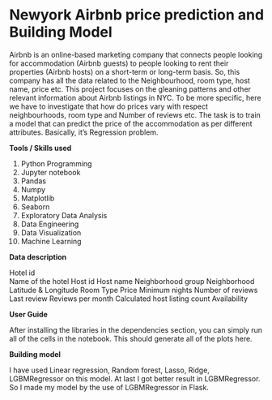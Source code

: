 # Newyork Airbnb price prediction and Building Model
Airbnb is an online-based marketing company that connects people
looking for accommodation (Airbnb guests) to people looking to rent
their properties (Airbnb hosts) on a short-term or long-term basis. So,
this company has all the data related to the Neighbourhood, room type,
host name, price etc. This project focuses on the gleaning patterns and
other relevant information about Airbnb listings in NYC. To be more
specific, here we have to investigate that how do prices vary with respect
neighbourhoods, room type and Number of reviews etc. The task is to
train a model that can predict the price of the accommodation as per
different attributes. Basically, it’s Regression problem.

**Tools / Skills used**
1.	Python Programming
2.	Jupyter notebook
3.	Pandas
4.	Numpy
5.	Matplotlib
6.	Seaborn
7.	Exploratory Data Analysis
8.	Data Engineering
9.	Data Visualization
10.	Machine Learning

**Data description**

Hotel id                                                        
Name of the hotel
Host id
Host name
Neighborhood group
Neighborhood
Latitude & Longitude
Room Type Price
Minimum nights
Number of reviews
Last review
Reviews per month
Calculated host listing count
Availability

**User Guide**

After installing the libraries in the dependencies section, you can simply run all of the cells in the notebook. This should generate all of the plots here.

**Building model**

I have used Linear regression, Random forest, Lasso, Ridge, LGBMRegressor on this model. At last I got better result in LGBMRegressor.
So I made my model by the use of LGBMRegressor in Flask.


